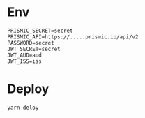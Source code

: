 # Env

```
PRISMIC_SECRET=secret
PRISMIC_API=https://.....prismic.io/api/v2
PASSWORD=secret
JWT_SECRET=secret
JWT_AUD=aud
JWT_ISS=iss
```

# Deploy

```
yarn deloy
```